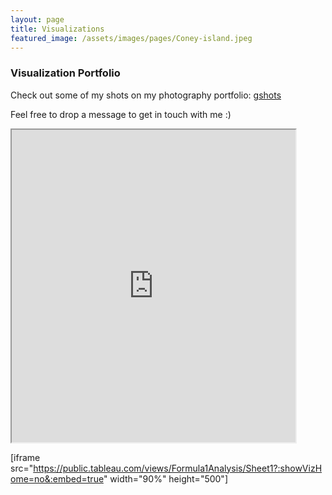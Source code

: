 ```yaml
---
layout: page
title: Visualizations
featured_image: /assets/images/pages/Coney-island.jpeg
---
```


### Visualization Portfolio

Check out some of my shots on my photography portfolio: [gshots](https://gandalf1819.github.io/photography)

Feel free to drop a message to get in touch with me :)

<iframe src="https://public.tableau.com/views/Formula1Analysis/Sheet1?:showVizHome=no&:embed=true" width="90%" height="500"></iframe>

[iframe src="https://public.tableau.com/views/Formula1Analysis/Sheet1?:showVizHome=no&:embed=true" width="90%" height="500"]
